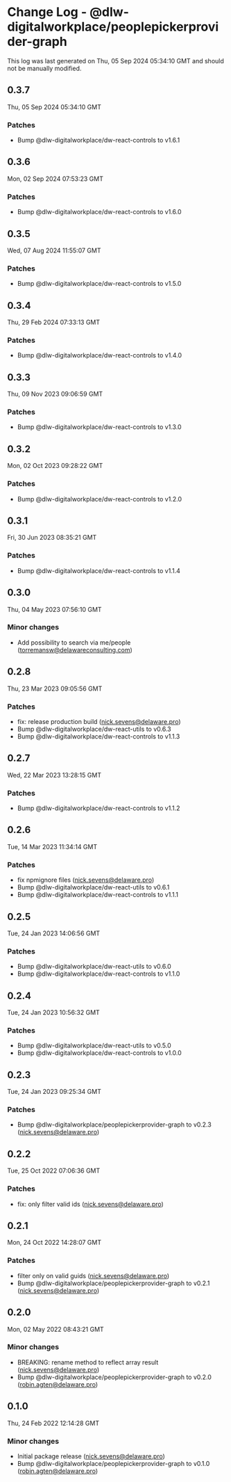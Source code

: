 # Change Log - @dlw-digitalworkplace/peoplepickerprovider-graph

This log was last generated on Thu, 05 Sep 2024 05:34:10 GMT and should not be manually modified.

<!-- Start content -->

## 0.3.7

Thu, 05 Sep 2024 05:34:10 GMT

### Patches

- Bump @dlw-digitalworkplace/dw-react-controls to v1.6.1

## 0.3.6

Mon, 02 Sep 2024 07:53:23 GMT

### Patches

- Bump @dlw-digitalworkplace/dw-react-controls to v1.6.0

## 0.3.5

Wed, 07 Aug 2024 11:55:07 GMT

### Patches

- Bump @dlw-digitalworkplace/dw-react-controls to v1.5.0

## 0.3.4

Thu, 29 Feb 2024 07:33:13 GMT

### Patches

- Bump @dlw-digitalworkplace/dw-react-controls to v1.4.0

## 0.3.3

Thu, 09 Nov 2023 09:06:59 GMT

### Patches

- Bump @dlw-digitalworkplace/dw-react-controls to v1.3.0

## 0.3.2

Mon, 02 Oct 2023 09:28:22 GMT

### Patches

- Bump @dlw-digitalworkplace/dw-react-controls to v1.2.0

## 0.3.1

Fri, 30 Jun 2023 08:35:21 GMT

### Patches

- Bump @dlw-digitalworkplace/dw-react-controls to v1.1.4

## 0.3.0

Thu, 04 May 2023 07:56:10 GMT

### Minor changes

- Add possibility to search via me/people (torremansw@delawareconsulting.com)

## 0.2.8

Thu, 23 Mar 2023 09:05:56 GMT

### Patches

- fix: release production build (nick.sevens@delaware.pro)
- Bump @dlw-digitalworkplace/dw-react-utils to v0.6.3
- Bump @dlw-digitalworkplace/dw-react-controls to v1.1.3

## 0.2.7

Wed, 22 Mar 2023 13:28:15 GMT

### Patches

- Bump @dlw-digitalworkplace/dw-react-controls to v1.1.2

## 0.2.6

Tue, 14 Mar 2023 11:34:14 GMT

### Patches

- fix npmignore files (nick.sevens@delaware.pro)
- Bump @dlw-digitalworkplace/dw-react-utils to v0.6.1
- Bump @dlw-digitalworkplace/dw-react-controls to v1.1.1

## 0.2.5

Tue, 24 Jan 2023 14:06:56 GMT

### Patches

- Bump @dlw-digitalworkplace/dw-react-utils to v0.6.0
- Bump @dlw-digitalworkplace/dw-react-controls to v1.1.0

## 0.2.4

Tue, 24 Jan 2023 10:56:32 GMT

### Patches

- Bump @dlw-digitalworkplace/dw-react-utils to v0.5.0
- Bump @dlw-digitalworkplace/dw-react-controls to v1.0.0

## 0.2.3

Tue, 24 Jan 2023 09:25:34 GMT

### Patches

- Bump @dlw-digitalworkplace/peoplepickerprovider-graph to v0.2.3 (nick.sevens@delaware.pro)

## 0.2.2

Tue, 25 Oct 2022 07:06:36 GMT

### Patches

- fix: only filter valid ids (nick.sevens@delaware.pro)

## 0.2.1

Mon, 24 Oct 2022 14:28:07 GMT

### Patches

- filter only on valid guids (nick.sevens@delaware.pro)
- Bump @dlw-digitalworkplace/peoplepickerprovider-graph to v0.2.1 (nick.sevens@delaware.pro)

## 0.2.0

Mon, 02 May 2022 08:43:21 GMT

### Minor changes

- BREAKING: rename method to reflect array result (nick.sevens@delaware.pro)
- Bump @dlw-digitalworkplace/peoplepickerprovider-graph to v0.2.0 (robin.agten@delaware.pro)

## 0.1.0

Thu, 24 Feb 2022 12:14:28 GMT

### Minor changes

- Initial package release (nick.sevens@delaware.pro)
- Bump @dlw-digitalworkplace/peoplepickerprovider-graph to v0.1.0 (robin.agten@delaware.pro)
